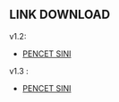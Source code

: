 ## LINK DOWNLOAD
v1.2:
- [PENCET SINI](https://drive.google.com/file/d/1Fl3kMcGharSuuXlAXVV1YrUMKfss8Lnj/view?usp=share_link)

v1.3 :
- [PENCET SINI](https://drive.google.com/file/d/1ovfW3mi_9_5AH7pZNhkxEpjkH-ulJHG1/view?usp=share_link)
